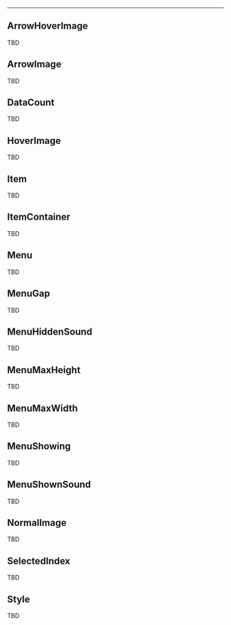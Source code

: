 ___

## ArrowHoverImage

TBD

## ArrowImage

TBD

## DataCount

TBD

## HoverImage

TBD

## Item

TBD

## ItemContainer

TBD

## Menu

TBD

## MenuGap

TBD

## MenuHiddenSound

TBD

## MenuMaxHeight

TBD

## MenuMaxWidth

TBD

## MenuShowing

TBD

## MenuShownSound

TBD

## NormalImage

TBD

## SelectedIndex

TBD

## Style

TBD